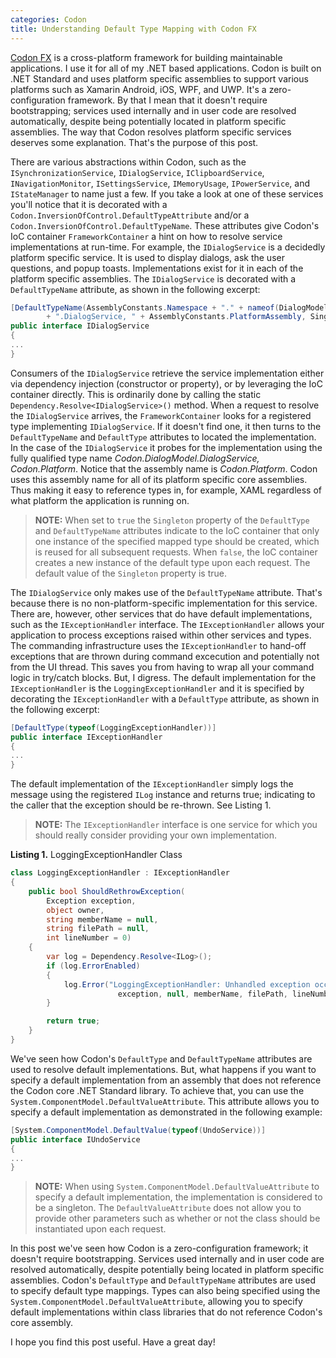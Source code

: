 ```yaml
---
categories: Codon
title: Understanding Default Type Mapping with Codon FX
---
```


[Codon FX](http://www.codonfx.com) is a cross-platform framework for building maintainable applications. I use it for all of my .NET based applications.
Codon is built on .NET Standard and uses platform specific assemblies to support various platforms such as Xamarin Android, iOS, WPF, and UWP. It's a zero-configuration framework. By that I mean that it doesn't require bootstrapping; services used internally and in user code are resolved automatically, despite being potentially located in platform specific assemblies. The way that Codon resolves platform specific services deserves some explanation. That's the purpose of this post.

There are various abstractions within Codon, such as the `ISynchronizationService`, `IDialogService`, `IClipboardService`, `INavigationMonitor`, `ISettingsService`, `IMemoryUsage`, `IPowerService`, and `IStateManager` to name just a few. If you take a look at one of these services you'll notice that it is decorated with a `Codon.InversionOfControl.DefaultTypeAttribute` and/or a `Codon.InversionOfControl.DefaultTypeName`. These attributes give Codon's IoC container `FrameworkContainer` a hint on how to resolve service implementations at run-time. For example, the `IDialogService` is a decidedly platform specific service. It is used to display dialogs, ask the user questions, and popup toasts. Implementations exist for it in each of the platform specific assemblies. The `IDialogService` is decorated with a `DefaultTypeName` attribute, as shown in the following excerpt:

```csharp
[DefaultTypeName(AssemblyConstants.Namespace + "." + nameof(DialogModel)
		+ ".DialogService, " + AssemblyConstants.PlatformAssembly, Singleton = true)]
public interface IDialogService
{
...
}
```

Consumers of the `IDialogService` retrieve the service implementation either via dependency injection (constructor or property), or by leveraging the IoC container directly. This is ordinarily done by calling the static `Dependency.Resolve<IDialogService>()` method. When a request to resolve the `IDialogService` arrives, the `FrameworkContainer` looks for a registered type implementing `IDialogService`. If it doesn't find one, it then turns to the `DefaultTypeName` and `DefaultType` attributes to located the implementation. In the case of the `IDialogService` it probes for the implementation using the fully qualified type name *Codon.DialogModel.DialogService, Codon.Platform*. Notice that the assembly name is *Codon.Platform*. Codon uses this assembly name for all of its platform specific core assemblies. Thus making it easy to reference types in, for example, XAML regardless of what platform the application is running on.

> **NOTE:** When set to `true` the `Singleton` property of the `DefaultType` and `DefaultTypeName` attributes indicate to the IoC container that only one instance of the specified mapped type should be created, which is reused for all subsequent requests. When `false`, the IoC container creates a new instance of the default type upon each request. The default value of the `Singleton` property is true.

The `IDialogService` only makes use of the `DefaultTypeName` attribute. That's because there is no non-platform-specific implementation for this service. There are, however, other services that do have default implementations, such as the `IExceptionHandler` interface. The `IExceptionHandler` allows your application to process exceptions raised within other services and types. The commanding infrastructure uses the `IExceptionHandler` to hand-off exceptions that are thrown during command excecution and potentially not from the UI thread. This saves you from having to wrap all your command logic in try/catch blocks. But, I digress. The default implementation for the `IExceptionHandler` is the `LoggingExceptionHandler` and it is specified by decorating the `IExceptionHandler` with a `DefaultType` attribute, as shown in the following excerpt: 

```csharp
[DefaultType(typeof(LoggingExceptionHandler))]
public interface IExceptionHandler
{
...
}
```

The default implementation of the `IExceptionHandler` simply logs the message using the registered `ILog` instance and returns true; indicating to the caller that the exception should be re-thrown. See Listing 1.

> **NOTE:** The `IExceptionHandler` interface is one service for which you should really consider providing your own implementation.


**Listing 1.** LoggingExceptionHandler Class
```csharp
class LoggingExceptionHandler : IExceptionHandler
{
	public bool ShouldRethrowException(
		Exception exception, 
		object owner, 
		string memberName = null, 
		string filePath = null,
		int lineNumber = 0)
	{
		var log = Dependency.Resolve<ILog>();
		if (log.ErrorEnabled)
		{
			log.Error("LoggingExceptionHandler: Unhandled exception occurred. " + owner,
						exception, null, memberName, filePath, lineNumber);
		}

		return true;
	}
}
```

We've seen how Codon's `DefaultType` and `DefaultTypeName` attributes are used to resolve default implementations. But, what happens if you want to specify a default implementation from an assembly that does not reference the Codon core .NET Standard library. To achieve that, you can use the `System.ComponentModel.DefaultValueAttribute`. This attribute allows you to specify a default implementation as demonstrated in the following example:

```csharp
[System.ComponentModel.DefaultValue(typeof(UndoService))]
public interface IUndoService
{
...
}
```

> **NOTE:** When using `System.ComponentModel.DefaultValueAttribute` to specify a default implementation, the implementation is considered to be a singleton. The `DefaultValueAttribute` does not allow you to provide other parameters such as whether or not the class should be instantiated upon each request.

In this post we've seen how Codon is a zero-configuration framework; it doesn't require bootstrapping. Services used internally and in user code are resolved automatically, despite potentially being located in platform specific assemblies. Codon's `DefaultType` and `DefaultTypeName` attributes are used to specify default type mappings. Types can also being specified using the `System.ComponentModel.DefaultValueAttribute`, allowing you to specify default implementations within class libraries that do not reference Codon's core assembly.

I hope you find this post useful. Have a great day!